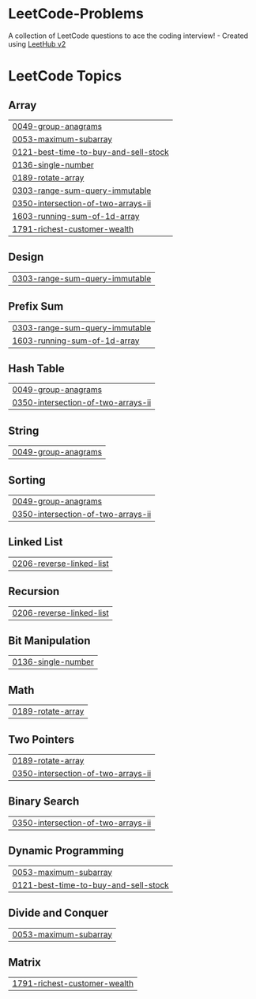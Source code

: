 # LeetCode-Problems
A collection of LeetCode questions to ace the coding interview! - Created using [LeetHub v2](https://github.com/arunbhardwaj/LeetHub-2.0)

<!---LeetCode Topics Start-->
# LeetCode Topics
## Array
|  |
| ------- |
| [0049-group-anagrams](https://github.com/abhaysoni512/LeetCode-Problems/tree/master/0049-group-anagrams) |
| [0053-maximum-subarray](https://github.com/abhaysoni512/LeetCode-Problems/tree/master/0053-maximum-subarray) |
| [0121-best-time-to-buy-and-sell-stock](https://github.com/abhaysoni512/LeetCode-Problems/tree/master/0121-best-time-to-buy-and-sell-stock) |
| [0136-single-number](https://github.com/abhaysoni512/LeetCode-Problems/tree/master/0136-single-number) |
| [0189-rotate-array](https://github.com/abhaysoni512/LeetCode-Problems/tree/master/0189-rotate-array) |
| [0303-range-sum-query-immutable](https://github.com/abhaysoni512/LeetCode-Problems/tree/master/0303-range-sum-query-immutable) |
| [0350-intersection-of-two-arrays-ii](https://github.com/abhaysoni512/LeetCode-Problems/tree/master/0350-intersection-of-two-arrays-ii) |
| [1603-running-sum-of-1d-array](https://github.com/abhaysoni512/LeetCode-Problems/tree/master/1603-running-sum-of-1d-array) |
| [1791-richest-customer-wealth](https://github.com/abhaysoni512/LeetCode-Problems/tree/master/1791-richest-customer-wealth) |
## Design
|  |
| ------- |
| [0303-range-sum-query-immutable](https://github.com/abhaysoni512/LeetCode-Problems/tree/master/0303-range-sum-query-immutable) |
## Prefix Sum
|  |
| ------- |
| [0303-range-sum-query-immutable](https://github.com/abhaysoni512/LeetCode-Problems/tree/master/0303-range-sum-query-immutable) |
| [1603-running-sum-of-1d-array](https://github.com/abhaysoni512/LeetCode-Problems/tree/master/1603-running-sum-of-1d-array) |
## Hash Table
|  |
| ------- |
| [0049-group-anagrams](https://github.com/abhaysoni512/LeetCode-Problems/tree/master/0049-group-anagrams) |
| [0350-intersection-of-two-arrays-ii](https://github.com/abhaysoni512/LeetCode-Problems/tree/master/0350-intersection-of-two-arrays-ii) |
## String
|  |
| ------- |
| [0049-group-anagrams](https://github.com/abhaysoni512/LeetCode-Problems/tree/master/0049-group-anagrams) |
## Sorting
|  |
| ------- |
| [0049-group-anagrams](https://github.com/abhaysoni512/LeetCode-Problems/tree/master/0049-group-anagrams) |
| [0350-intersection-of-two-arrays-ii](https://github.com/abhaysoni512/LeetCode-Problems/tree/master/0350-intersection-of-two-arrays-ii) |
## Linked List
|  |
| ------- |
| [0206-reverse-linked-list](https://github.com/abhaysoni512/LeetCode-Problems/tree/master/0206-reverse-linked-list) |
## Recursion
|  |
| ------- |
| [0206-reverse-linked-list](https://github.com/abhaysoni512/LeetCode-Problems/tree/master/0206-reverse-linked-list) |
## Bit Manipulation
|  |
| ------- |
| [0136-single-number](https://github.com/abhaysoni512/LeetCode-Problems/tree/master/0136-single-number) |
## Math
|  |
| ------- |
| [0189-rotate-array](https://github.com/abhaysoni512/LeetCode-Problems/tree/master/0189-rotate-array) |
## Two Pointers
|  |
| ------- |
| [0189-rotate-array](https://github.com/abhaysoni512/LeetCode-Problems/tree/master/0189-rotate-array) |
| [0350-intersection-of-two-arrays-ii](https://github.com/abhaysoni512/LeetCode-Problems/tree/master/0350-intersection-of-two-arrays-ii) |
## Binary Search
|  |
| ------- |
| [0350-intersection-of-two-arrays-ii](https://github.com/abhaysoni512/LeetCode-Problems/tree/master/0350-intersection-of-two-arrays-ii) |
## Dynamic Programming
|  |
| ------- |
| [0053-maximum-subarray](https://github.com/abhaysoni512/LeetCode-Problems/tree/master/0053-maximum-subarray) |
| [0121-best-time-to-buy-and-sell-stock](https://github.com/abhaysoni512/LeetCode-Problems/tree/master/0121-best-time-to-buy-and-sell-stock) |
## Divide and Conquer
|  |
| ------- |
| [0053-maximum-subarray](https://github.com/abhaysoni512/LeetCode-Problems/tree/master/0053-maximum-subarray) |
## Matrix
|  |
| ------- |
| [1791-richest-customer-wealth](https://github.com/abhaysoni512/LeetCode-Problems/tree/master/1791-richest-customer-wealth) |
<!---LeetCode Topics End-->